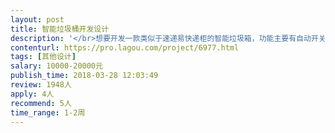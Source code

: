 ```yaml
---                
layout: post       
title: 智能垃圾桶开发设计           
description: '</br>想要开发一款类似于速递易快递柜的智能垃圾箱，功能主要有自动开关柜和软件链接的交互屏幕自己软件，有工业设计和机械设计的工程师请联系</br>'     
contenturl: https://pro.lagou.com/project/6977.html      
tags: [其他设计]            
salary: 10000-20000元          
publish_time: 2018-03-28 12:03:49         
review: 1948人                   
apply: 4人                   
recommend: 5人                   
time_range: 1-2周              
---                 
```

